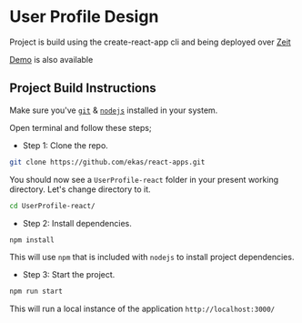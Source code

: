 # User Profile Design

Project is build using the create-react-app cli and being deployed over [Zeit](https://zeit.co/)

[Demo](https://userprofile-react-hg2x63ddz.now.sh/) is also available

## Project Build Instructions

Make sure you've [`git`](https://git-scm.com/book/en/v2/Getting-Started-Installing-Git) & [`nodejs`](https://nodejs.org/en/) installed in your system.

Open terminal and follow these steps;

- Step 1: Clone the repo.

```bash
git clone https://github.com/ekas/react-apps.git
```

You should now see a `UserProfile-react` folder in your present working directory. Let's change directory to it.

```bash
cd UserProfile-react/
```

- Step 2: Install dependencies.

```bash
npm install
```

This will use `npm` that is included with `nodejs` to install project dependencies.

- Step 3: Start the project.

```bash
npm run start
```

This will run a local instance of the application `http://localhost:3000/`
